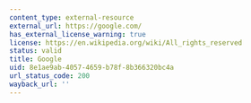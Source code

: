 ```yaml
---
content_type: external-resource
external_url: https://google.com/
has_external_license_warning: true
license: https://en.wikipedia.org/wiki/All_rights_reserved
status: valid
title: Google
uid: 8e1ae9ab-4057-4659-b78f-8b366320bc4a
url_status_code: 200
wayback_url: ''
---
```

